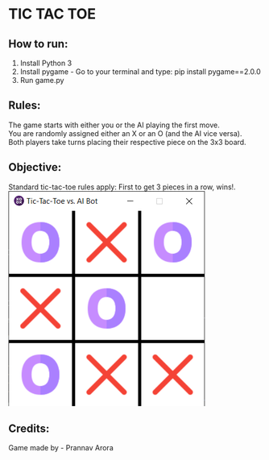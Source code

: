 # TIC TAC TOE 

## How to run:
1. Install Python 3
2. Install pygame - Go to your terminal and type: pip install pygame==2.0.0
3. Run game.py


## Rules:
The game starts with either you or the AI playing the first move.\
You are randomly assigned either an X or an O (and the AI vice versa). \
Both players take turns placing their respective piece on the 3x3 board. 


## Objective:
Standard tic-tac-toe rules apply: First to get 3 pieces in a row, wins!.\
![Win example](https://github.com/bluepra/TicTacToe/blob/main/images/win_example.PNG?raw=true)

## Credits:
Game made by - Prannav Arora
